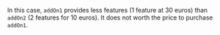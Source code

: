 In this case, `addOn1` provides less features (1 feature at 30 euros) than `addOn2`
(2 features for 10 euros). It does not worth the price to purchase `addOn1`.

